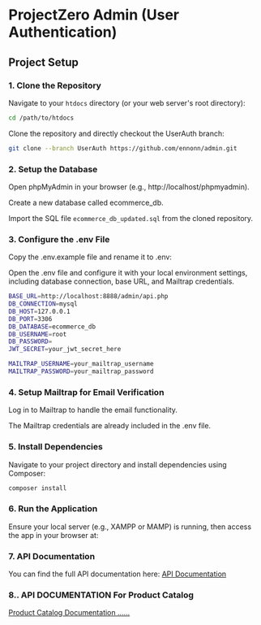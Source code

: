 # ProjectZero Admin (User Authentication)

## Project Setup

### 1. Clone the Repository

Navigate to your `htdocs` directory (or your web server's root directory):

```bash
cd /path/to/htdocs
```

Clone the repository and directly checkout the UserAuth branch:

```bash
git clone --branch UserAuth https://github.com/ennonn/admin.git
```

### 2. Setup the Database

Open phpMyAdmin in your browser (e.g., http://localhost/phpmyadmin).

Create a new database called ecommerce_db.

Import the SQL file ```ecommerce_db_updated.sql``` from the cloned repository.

### 3. Configure the .env File

Copy the .env.example file and rename it to .env:

Open the .env file and configure it with your local environment settings, including database connection, base URL, and Mailtrap credentials.

```bash
BASE_URL=http://localhost:8888/admin/api.php
DB_CONNECTION=mysql
DB_HOST=127.0.0.1
DB_PORT=3306
DB_DATABASE=ecommerce_db
DB_USERNAME=root
DB_PASSWORD=
JWT_SECRET=your_jwt_secret_here

MAILTRAP_USERNAME=your_mailtrap_username
MAILTRAP_PASSWORD=your_mailtrap_password
```

### 4. Setup Mailtrap for Email Verification

Log in to Mailtrap to handle the email functionality.

The Mailtrap credentials are already included in the .env file.


### 5. Install Dependencies
Navigate to your project directory and install dependencies using Composer:

```bash
composer install
```

### 6. Run the Application

Ensure your local server (e.g., XAMPP or MAMP) is running, then access the app in your browser at:

### 7. API Documentation
You can find the full API documentation here:
<a href="https://documenter.getpostman.com/view/30788290/2sAY4shiko" target="_blank">API Documentation</a>
### 8.. API DOCUMENTATION For Product Catalog
<a href="https://lively-escape-863347.postman.co/workspace/5b5c7441-08d4-40d2-8582-7edb956abe9d/documentation/30601086-6ac63832-5397-4a2a-bddb-b876bdc7cd83"> Product Catalog Documentation
......
